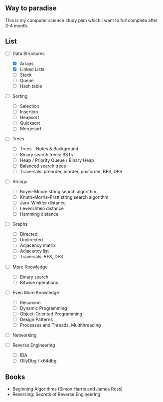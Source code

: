 ## Way to paradise

This is my computer science study plan which i want to full complete after 3-4 month.

## List

- [ ] Data Structures
  - [x] Arrays
  - [x] Linked Lists
  - [ ] Stack
  - [ ] Queue
  - [ ] Hash table

- [ ] Sorting
  - [ ] Selection
  - [ ] Insertion
  - [ ] Heapsort
  - [ ] Quicksort
  - [ ] Mergesort

- [ ] Trees
  - [ ] Trees - Notes & Background
  - [ ] Binary search trees: BSTs
  - [ ] Heap / Priority Queue / Binary Heap
  - [ ] Balanced search trees
  - [ ] Traversals: preorder, inorder, postorder, BFS, DFS

- [ ] Strings
  - [ ] Boyer–Moore string search algorithm
  - [ ] Knuth–Morris–Pratt string search algorithm
  - [ ] Jaro–Winkler distance
  - [ ] Levenshtein distance
  - [ ] Hamming distance

- [ ] Graphs
  - [ ] Directed
  - [ ] Undirected
  - [ ] Adjacency matrix
  - [ ] Adjacency list
  - [ ] Traversals: BFS, DFS

- [ ] More Knowledge
  - [ ] Binary search
  - [ ] Bitwise operations

- [ ] Even More Knowledge
  - [ ] Recursion
  - [ ] Dynamic Programming
  - [ ] Object-Oriented Programming
  - [ ] Design Patterns
  - [ ] Processes and Threads, Multithreading

- [ ] Networking

- [ ] Reverse Engineering
  - [ ] IDA
  - [ ] OllyDbg / x64dbg

## Books

- Beginning Algorithms (Simon Harris and James Ross)
- Reversing: Secrets of Reverse Engineering